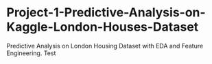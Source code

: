 # Project-1-Predictive-Analysis-on-Kaggle-London-Houses-Dataset
Predictive Analysis on London Housing Dataset with EDA and Feature Engineering. Test
